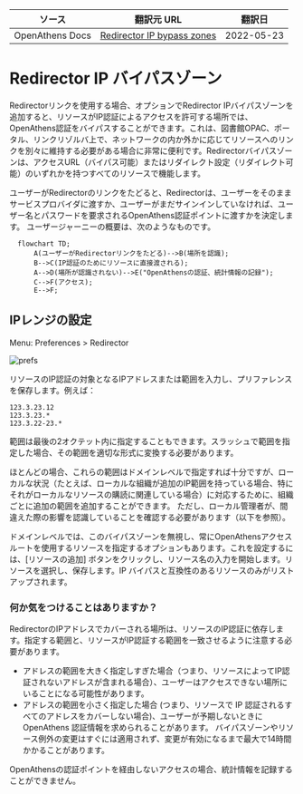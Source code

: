 | ソース | 翻訳元 URL | 翻訳日 |
| ---- | ---- | ---- |
| OpenAthens Docs | [Redirector IP bypass zones](https://docs.openathens.net/libraries/Redirector-IP-bypass-zones.11076430.html) | 2022-05-23 |

# Redirector IP バイパスゾーン

Redirectorリンクを使用する場合、オプションでRedirector IPバイパスゾーンを追加すると、リソースがIP認証によるアクセスを許可する場所では、OpenAthens認証をバイパスすることができます。これは、図書館OPAC、ポータル、リンクリゾルバ上で、ネットワークの内か外かに応じてリソースへのリンクを別々に維持する必要がある場合に非常に便利です。Redirectorバイパスゾーンは、アクセスURL（バイパス可能）またはリダイレクト設定（リダイレクト可能）のいずれかを持つすべてのリソースで機能します。

ユーザーがRedirectorのリンクをたどると、Redirectorは、ユーザーをそのままサービスプロバイダに渡すか、ユーザーがまだサインインしていなければ、ユーザー名とパスワードを要求されるOpenAthens認証ポイントに渡すかを決定します。
ユーザージャーニーの概要は、次のようなものです。
 

```mermaid
  flowchart TD;
      A(ユーザーがRedirectorリンクをたどる)-->B(場所を認識);
      B-->C(IP認証のためにリソースに直接渡される);
      A-->D(場所が認識されない)-->E("OpenAthensの認証、統計情報の記録");
      C-->F(アクセス);
      E-->F;
```

## IPレンジの設定

Menu: Preferences > Redirector

![prefs](https://docs.openathens.net/libraries/11076430/Prefs.Redirector.png?inst-v=f79effe0-b2fa-4160-b4b6-3b5d44ab3470)


リソースのIP認証の対象となるIPアドレスまたは範囲を入力し、プリファレンスを保存します。例えば：

```
123.3.23.12
123.3.23.*
123.3.22-23.*
```
範囲は最後の2オクテット内に指定することもできます。スラッシュで範囲を指定した場合、その範囲を適切な形式に変換する必要があります。


ほとんどの場合、これらの範囲はドメインレベルで指定すれば十分ですが、ローカルな状況（たとえば、ローカルな組織が追加のIP範囲を持っている場合、特にそれがローカルなリソースの購読に関連している場合）に対応するために、組織ごとに追加の範囲を追加することができます。 ただし、ローカル管理者が、間違えた際の影響を認識していることを確認する必要があります（以下を参照）。

ドメインレベルでは、このバイパスゾーンを無視し、常にOpenAthensアクセスルートを使用するリソースを指定するオプションもあります。これを設定するには、[リソースの追加] ボタンをクリックし、リソース名の入力を開始します。リソースを選択し、保存します。IP バイパスと互換性のあるリソースのみがリストアップされます。

### 何か気をつけることはありますか？
RedirectorのIPアドレスでカバーされる場所は、リソースのIP認証に依存します。指定する範囲と、リソースがIP認証する範囲を一致させるように注意する必要があります。

* アドレスの範囲を大きく指定しすぎた場合（つまり、リソースによってIP認証されないアドレスが含まれる場合）、ユーザーはアクセスできない場所にいることになる可能性があります。
* アドレスの範囲を小さく指定した場合 (つまり、リソースで IP 認証されるすべてのアドレスをカバーしない場合)、ユーザーが予期しないときに OpenAthens 認証情報を求められることがあります。
バイパスゾーンやリソース例外の変更はすぐには適用されず、変更が有効になるまで最大で14時間かかることがあります。

OpenAthensの認証ポイントを経由しないアクセスの場合、統計情報を記録することができません。